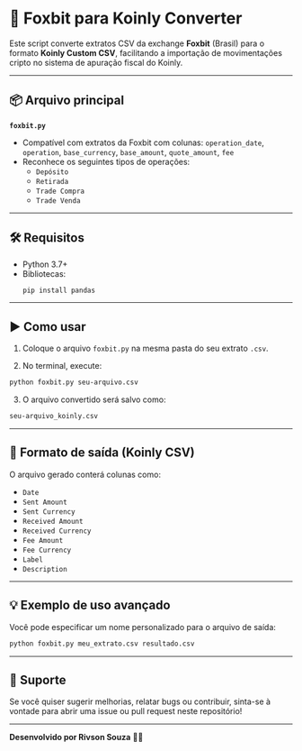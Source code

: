 
# 🦊 Foxbit para Koinly Converter

Este script converte extratos CSV da exchange **Foxbit** (Brasil) para o formato **Koinly Custom CSV**, facilitando a importação de movimentações cripto no sistema de apuração fiscal do Koinly.

---

## 📦 Arquivo principal

**`foxbit.py`**

- Compatível com extratos da Foxbit com colunas:
  `operation_date`, `operation`, `base_currency`, `base_amount`, `quote_amount`, `fee`
- Reconhece os seguintes tipos de operações:
  - `Depósito`
  - `Retirada`
  - `Trade Compra`
  - `Trade Venda`

---

## 🛠️ Requisitos

- Python 3.7+
- Bibliotecas:
  ```bash
  pip install pandas
  ```

---

## ▶️ Como usar

1. Coloque o arquivo `foxbit.py` na mesma pasta do seu extrato `.csv`.

2. No terminal, execute:

```bash
python foxbit.py seu-arquivo.csv
```

3. O arquivo convertido será salvo como:

```bash
seu-arquivo_koinly.csv
```

---

## 🔁 Formato de saída (Koinly CSV)

O arquivo gerado conterá colunas como:

- `Date`
- `Sent Amount`
- `Sent Currency`
- `Received Amount`
- `Received Currency`
- `Fee Amount`
- `Fee Currency`
- `Label`
- `Description`

---

## 💡 Exemplo de uso avançado

Você pode especificar um nome personalizado para o arquivo de saída:

```bash
python foxbit.py meu_extrato.csv resultado.csv
```

---

## 🙋 Suporte

Se você quiser sugerir melhorias, relatar bugs ou contribuir, sinta-se à vontade para abrir uma issue ou pull request neste repositório!

---

**Desenvolvido por Rivson Souza** 🧾💙
